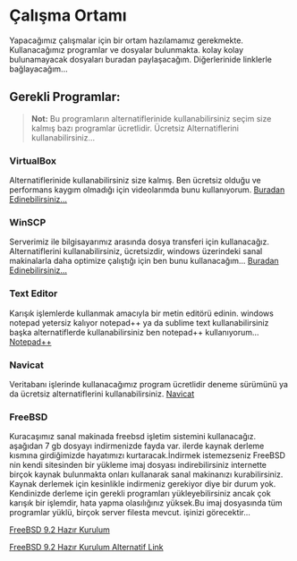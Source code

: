 # Çalışma Ortamı

Yapacağımız çalışmalar için bir ortam hazılamamız gerekmekte. Kullanacağımız programlar ve dosyalar bulunmakta.
kolay kolay bulunamayacak dosyaları buradan paylaşacağım. Diğerlerinide linklerle bağlayacağım...

## Gerekli Programlar:

> **Not:** Bu programların alternatiflerinide kullanabilirsiniz seçim size kalmış bazı programlar ücretlidir. 
> Ücretsiz Alternatiflerini kullanabilirsiniz...

### VirtualBox   

Alternatiflerinide kullanabilirsiniz size kalmış. Ben ücretsiz olduğu ve performans kaygım olmadığı için videolarımda bunu kullanıyorum.
[Buradan Edinebilirsiniz...](https://www.virtualbox.org/)

### WinSCP

Serverimiz ile bilgisayarımız arasında dosya transferi için kullanacağız. Alternatiflerini kullanabilirsiniz, ücretsizdir, 
windows üzerindeki sanal makinalarla daha optimize çalıştığı için ben bunu kullanacağım...
[Buradan Edinebilirsiniz...](https://winscp.net/eng/download.php)

### Text Editor

Karışık işlemlerde kullanmak amacıyla bir metin editörü edinin. windows notepad yetersiz kalıyor 
notepad++ ya da sublime text kullanabilirsiniz başka alternatiflerde kullanabilirsiniz ben notepad++ kullanıyorum...
[Notepad++](https://notepad-plus-plus.org/)

### Navicat 

Veritabanı işlerinde kullanacağımız program ücretlidir deneme sürümünü ya da ücretsiz alternatiflerini kullanabilirsiniz.
[Navicat](https://www.navicat.com/en/)

### FreeBSD

Kuracaşımız sanal makinada freebsd işletim sistemini kullanacağız. aşağıdan 7 gb dosyayı indirmenizde fayda var.
ilerde kaynak derleme kısmına girdiğimizde hayatımızı kurtaracak.İndirmek istemezseniz FreeBSD nin kendi sitesinden 
bir yükleme imaj dosyası indirebilirsiniz internette birçok kaynak bulunmakta onları kullanarak sanal makinanızı kurabilirsiniz.
Kaynak derlemek için kesinlikle indirmeniz gerekiyor diye bir durum yok. Kendinizde derleme için gerekli programları
yükleyebilirsiniz ancak çok karışık bir işlemdir, hata yapma olasılığınız yüksek.Bu imaj dosyasında tüm programlar yüklü, birçok server filesta mevcut.
işinizi görecektir...

[FreeBSD 9.2 Hazır Kurulum](https://mega.co.nz/#!Oc5l3Z7Q!w6mcLglOD-fbv5HRH2mfYkl9L8l1xtmE0nsDfCocNlk)

[FreeBSD 9.2 Hazır Kurulum Alternatif Link](https://mega.co.nz/#!Oc5l3Z7Q!w6mcLglOD-fbv5HRH2mfYkl9L8l1xtmE0nsDfCocNlk)